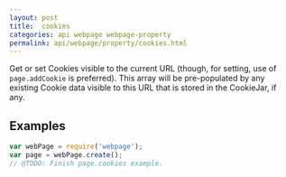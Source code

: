 ```yaml
---
layout: post
title:  cookies
categories: api webpage webpage-property
permalink: api/webpage/property/cookies.html
---
```


Get or set Cookies visible to the current URL (though, for setting, use of `page.addCookie` is preferred). This array will be pre-populated by any existing Cookie data visible to this URL that is stored in the CookieJar, if any.

## Examples

```javascript
var webPage = require('webpage');
var page = webPage.create();
// @TODO: Finish page.cookies example.
```








